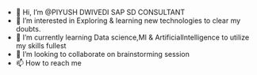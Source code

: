 - 👋 Hi, I’m @PIYUSH DWIVEDI SAP SD CONSULTANT
- 👀 I’m interested in Exploring & learning new technologies to clear my doubts.
- 🌱 I’m currently learning Data science,MI & ArtificialIntelligence to utilize my skills fullest
- 💞️ I’m looking to collaborate on brainstorming session
- 📫 How to reach me 

<!---
piyushdwivedi131975/piyushdwivedi131975 is a ✨ special ✨ repository because its `README.md` (this file) appears on your GitHub profile.
You can click the Preview link to take a look at your changes.
--->
